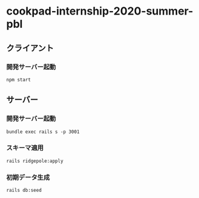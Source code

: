 # cookpad-internship-2020-summer-pbl


## クライアント

### 開発サーバー起動

```
npm start
```

## サーバー

### 開発サーバー起動

```
bundle exec rails s -p 3001
```

### スキーマ適用

```
rails ridgepole:apply
```

### 初期データ生成

```
rails db:seed
```
